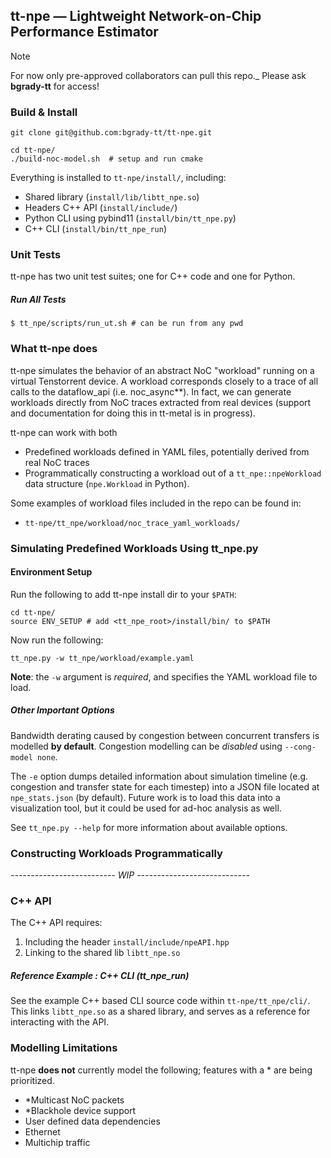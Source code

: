 ## tt-npe — Lightweight Network-on-Chip Performance Estimator

> [!NOTE] 
> For now only pre-approved collaborators can pull this repo._ Please ask **bgrady-tt** for access!

### Build & Install

```shell
git clone git@github.com:bgrady-tt/tt-npe.git

cd tt-npe/ 
./build-noc-model.sh  # setup and run cmake 
```

Everything is installed to `tt-npe/install/`, including:
- Shared library (`install/lib/libtt_npe.so`)
- Headers C++ API (`install/include/`)
- Python CLI using pybind11 (`install/bin/tt_npe.py`)
- C++ CLI (`install/bin/tt_npe_run`)

### Unit Tests
tt-npe has two unit test suites; one for C++ code and one for Python.

##### Run All Tests

```
$ tt_npe/scripts/run_ut.sh # can be run from any pwd
```

### What tt-npe does 

tt-npe simulates the behavior of an abstract NoC "workload" running on a virtual Tenstorrent device. A workload corresponds closely to a trace of all calls to the dataflow_api (i.e. noc_async**). In fact, we can generate workloads directly from NoC traces extracted from real devices (support and documentation for doing this in tt-metal is in progress). 

tt-npe can work with both
- Predefined workloads defined in YAML files, potentially derived from real NoC traces
- Programmatically constructing a workload out of a `tt_npe::npeWorkload` data structure (`npe.Workload` in Python).

Some examples of workload files included in the repo can be found in:
- `tt-npe/tt_npe/workload/noc_trace_yaml_workloads/`

### Simulating Predefined Workloads Using tt_npe.py 

#### Environment Setup
Run the following to add tt-npe install dir to your `$PATH`:

```shell
cd tt-npe/ 
source ENV_SETUP # add <tt_npe_root>/install/bin/ to $PATH 
```

Now run the following:
```shell
tt_npe.py -w tt_npe/workload/example.yaml
```

**Note**: the `-w` argument is *required*, and specifies the YAML workload file to load.

##### Other Important Options

Bandwidth derating caused by congestion between concurrent transfers is modelled **by default**. Congestion modelling can be *disabled* using `--cong-model none`.

The `-e` option dumps detailed information about simulation timeline (e.g. congestion and transfer state for each timestep) into a JSON file located at `npe_stats.json` (by default). Future work is to load this data into a visualization tool, but it could be used for ad-hoc analysis as well.  

See `tt_npe.py --help` for more information about available options.

### Constructing Workloads Programmatically

*-------------------------- WIP ----------------------------*

### C++ API 
The C++ API requires: 
1. Including the header `install/include/npeAPI.hpp`
2. Linking to the shared lib `libtt_npe.so` 

##### Reference Example : C++ CLI (tt_npe_run)
See the example C++ based CLI source code within `tt-npe/tt_npe/cli/`. This links `libtt_npe.so` as a shared library, and serves as a reference for interacting with the API.

### Modelling Limitations

tt-npe **does not** currently model the following; features with a * are being prioritized.
- *Multicast NoC packets
- *Blackhole device support
- User defined data dependencies
- Ethernet
- Multichip traffic
